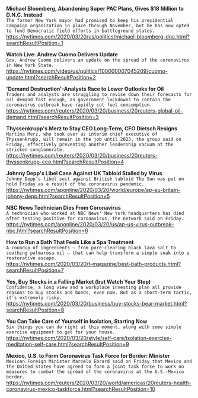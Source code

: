 **Michael Bloomberg, Abandoning Super PAC Plans, Gives $18 Million to D.N.C. Instead**\
`The former New York mayor had promised to keep his presidential campaign organization in place through November, but he has now opted to fund Democratic field efforts in battleground states.`\
https://nytimes.com/2020/03/20/us/politics/michael-bloomberg-dnc.html?searchResultPosition=1

**Watch Live: Andrew Cuomo Delivers Update**\
`Gov. Andrew Cuomo delivers an update on the spread of the coronavirus in New York State.`\
https://nytimes.com/video/us/politics/100000007045209/cuomo-update.html?searchResultPosition=2

**'Demand Destruction'-Analysts Race to Lower Outlooks for Oil**\
`Traders and analysts are struggling to revise down their forecasts for oil demand fast enough, as government lockdowns to contain the coronavirus outbreak have rapidly cut fuel consumption.`\
https://nytimes.com/reuters/2020/03/20/business/20reuters-global-oil-demand.html?searchResultPosition=3

**Thyssenkrupp's Merz to Stay CEO Long-Term, CFO Dietsch Resigns**\
`Martina Merz, who took over as interim chief executive of Thyssenkrupp, will remain in the job until 2023, the group said on Friday, effectively preventing another leadership vacuum at the stricken conglomerate.`\
https://nytimes.com/reuters/2020/03/20/business/20reuters-thyssenkrupp-ceo.html?searchResultPosition=4

**Johnny Depp's Libel Case Against UK Tabloid Stalled by Virus**\
`Johnny Depp’s libel suit against British tabloid The Sun was put on hold Friday as a result of the coronavirus pandemic.`\
https://nytimes.com/aponline/2020/03/20/world/europe/ap-eu-britain-johnny-depp.html?searchResultPosition=5

**NBC News Technician Dies From Coronavirus**\
`A technician who worked at NBC News' New York headquarters has died after testing positive for coronavirus, the network said on Friday.`\
https://nytimes.com/aponline/2020/03/20/us/ap-us-virus-outbreak-nbc.html?searchResultPosition=6

**How to Run a Bath That Feels Like a Spa Treatment**\
`A roundup of ingredients — from pore-clearing black lava salt to soothing palmarosa oil — that can help transform a simple soak into a restorative escape.`\
https://nytimes.com/2020/03/20/t-magazine/best-bath-products.html?searchResultPosition=7

**Yes, Buy Stocks in a Falling Market (but Watch Your Step)**\
`Confidence, a long view and a workplace investing plan all provide reasons to buy stocks and bonds, even now. But as a short-term tactic, it’s extremely risky.`\
https://nytimes.com/2020/03/20/business/buy-stocks-bear-market.html?searchResultPosition=8

**You Can Take Care of Yourself in Isolation, Starting Now**\
`Six things you can do right at this moment, along with some simple exercise equipment to get for your house.`\
https://nytimes.com/2020/03/20/style/self-care/isolation-exercise-meditation-self-care.html?searchResultPosition=9

**Mexico, U.S. to Form Coronavirus Task Force for Border: Minister**\
`Mexican Foreign Minister Marcelo Ebrard said on Friday that Mexico and the United States have agreed to form a joint task force to work on measures to combat the spread of the coronavirus at the U.S.-Mexico border.`\
https://nytimes.com/reuters/2020/03/20/world/americas/20reuters-health-coronavirus-mexico-taskforce.html?searchResultPosition=10

